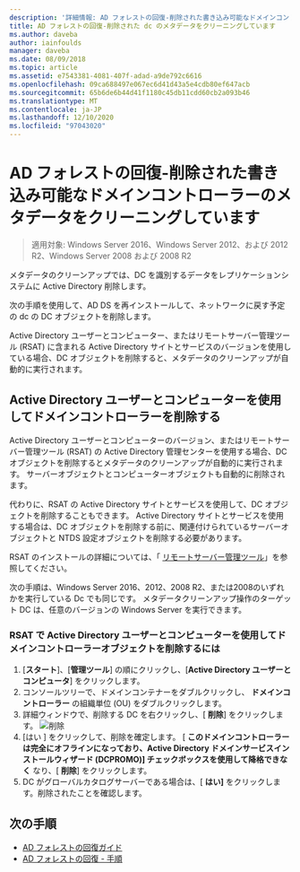 ```yaml
---
description: '詳細情報: AD フォレストの回復-削除された書き込み可能なドメインコントローラーのメタデータのクリーニング'
title: AD フォレストの回復-削除された dc のメタデータをクリーニングしています
ms.author: daveba
author: iainfoulds
manager: daveba
ms.date: 08/09/2018
ms.topic: article
ms.assetid: e7543381-4081-407f-adad-a9de792c6616
ms.openlocfilehash: 09ca688497e067ec6d41d43a5e4cdb80ef647acb
ms.sourcegitcommit: 65b6de6b44d41f1180c45db11cdd60cb2a093b46
ms.translationtype: MT
ms.contentlocale: ja-JP
ms.lasthandoff: 12/10/2020
ms.locfileid: "97043020"
---
```

# <a name="ad-forest-recovery---cleaning-metadata-of-removed-writable-domain-controllers"></a>AD フォレストの回復-削除された書き込み可能なドメインコントローラーのメタデータをクリーニングしています

>適用対象: Windows Server 2016、Windows Server 2012、および 2012 R2、Windows Server 2008 および 2008 R2

メタデータのクリーンアップでは、DC を識別するデータをレプリケーションシステムに Active Directory 削除します。

次の手順を使用して、AD DS を再インストールして、ネットワークに戻す予定の dc の DC オブジェクトを削除します。

Active Directory ユーザーとコンピューター、またはリモートサーバー管理ツール (RSAT) に含まれる Active Directory サイトとサービスのバージョンを使用している場合、DC オブジェクトを削除すると、メタデータのクリーンアップが自動的に実行されます。

## <a name="deleting-a-domain-controller-using-active-directory-users-and-computers"></a>Active Directory ユーザーとコンピューターを使用してドメインコントローラーを削除する

Active Directory ユーザーとコンピューターのバージョン、またはリモートサーバー管理ツール (RSAT) の Active Directory 管理センターを使用する場合、DC オブジェクトを削除するとメタデータのクリーンアップが自動的に実行されます。 サーバーオブジェクトとコンピューターオブジェクトも自動的に削除されます。

代わりに、RSAT の Active Directory サイトとサービスを使用して、DC オブジェクトを削除することもできます。 Active Directory サイトとサービスを使用する場合は、DC オブジェクトを削除する前に、関連付けられているサーバーオブジェクトと NTDS 設定オブジェクトを削除する必要があります。

RSAT のインストールの詳細については、「 [リモートサーバー管理ツール](../../../remote/remote-server-administration-tools.md)」を参照してください。

次の手順は、Windows Server 2016、2012、2008 R2、または2008のいずれかを実行している Dc でも同じです。 メタデータクリーンアップ操作のターゲット DC は、任意のバージョンの Windows Server を実行できます。

### <a name="to-delete-a-domain-controller-object-using-active-directory-users-and-computers-in-rsat"></a>RSAT で Active Directory ユーザーとコンピューターを使用してドメインコントローラーオブジェクトを削除するには

1. [**スタート**]、[**管理ツール**] の順にクリックし、[**Active Directory ユーザーとコンピュータ**] をクリックします。
2. コンソールツリーで、ドメインコンテナーをダブルクリックし、 **ドメインコントローラー** の組織単位 (OU) をダブルクリックします。
3. 詳細ウィンドウで、削除する DC を右クリックし、[ **削除**] をクリックします。
   ![削除](media/AD-Forest-Recovery-Cleaning-Metadata/delete1.png)
4. [はい  ] をクリックして、削除を確定します。 [ **このドメインコントローラーは完全にオフラインになっており、Active Directory ドメインサービスインストールウィザード (DCPROMO)] チェックボックスを使用して降格できなく** なり、[ **削除**] をクリックします。
5. DC がグローバルカタログサーバーである場合は、[ **はい]** をクリックします。削除されたことを確認します。

## <a name="next-steps"></a>次の手順

- [AD フォレストの回復ガイド](AD-Forest-Recovery-Guide.md)
- [AD フォレストの回復 - 手順](AD-Forest-Recovery-Procedures.md)
